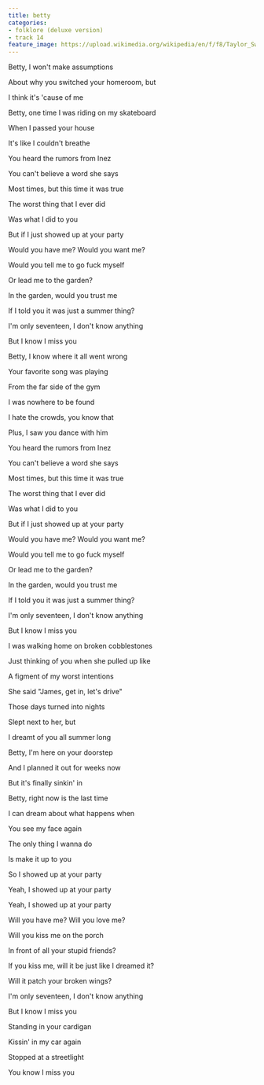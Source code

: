 ```yaml
---
title: ​betty
categories:
- folklore (deluxe version)
- track 14
feature_image: https://upload.wikimedia.org/wikipedia/en/f/f8/Taylor_Swift_-_Folklore.png
--- 
```

Betty, I won't make assumptions

About why you switched your homeroom, but

I think it's 'cause of me

Betty, one time I was riding on my skateboard

When I passed your house

It's like I couldn't breathe

You heard the rumors from Inez

You can't believe a word she says

Most times, but this time it was true

The worst thing that I ever did

Was what I did to you

But if I just showed up at your party

Would you have me? Would you want me?

Would you tell me to go fuck myself

Or lead me to the garden?

In the garden, would you trust me

If I told you it was just a summer thing?

I'm only seventeen, I don't know anything

But I know I miss you

Betty, I know where it all went wrong

Your favorite song was playing

From the far side of the gym

I was nowhere to be found

I hate the crowds, you know that

Plus, I saw you dance with him

You heard the rumors from Inez

You can't believe a word she says

Most times, but this time it was true

The worst thing that I ever did

Was what I did to you

But if I just showed up at your party

Would you have me? Would you want me?

Would you tell me to go fuck myself

Or lead me to the garden?

In the garden, would you trust me

If I told you it was just a summer thing?

I'm only seventeen, I don't know anything

But I know I miss you

I was walking home on broken cobblestones

Just thinking of you when she pulled up like

A figment of my worst intentions

She said "James, get in, let's drive"

Those days turned into nights

Slept next to her, but

I dreamt of you all summer long

Betty, I'm here on your doorstep

And I planned it out for weeks now

But it's finally sinkin' in

Betty, right now is the last time

I can dream about what happens when

You see my face again

The only thing I wanna do

Is make it up to you

So I showed up at your party

Yeah, I showed up at your party

Yeah, I showed up at your party

Will you have me? Will you love me?

Will you kiss me on the porch

In front of all your stupid friends?

If you kiss me, will it be just like I dreamed it?

Will it patch your broken wings?

I'm only seventeen, I don't know anything

But I know I miss you

Standing in your cardigan

Kissin' in my car again

Stopped at a streetlight

You know I miss you